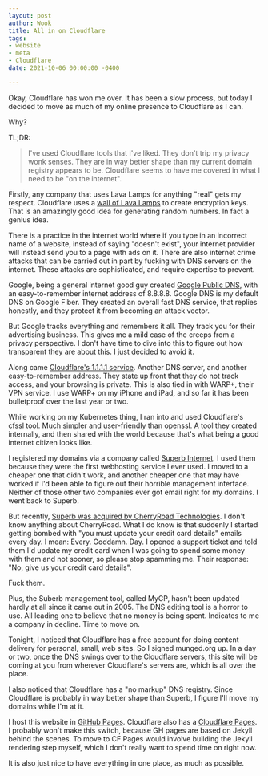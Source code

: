 ```yaml
---
layout: post
author: Wook
title: All in on Cloudflare
tags:
- website
- meta
- Cloudflare
date: 2021-10-06 00:00:00 -0400

---
```

Okay, Cloudflare has won me over.  It has been a slow process, but today I decided to move as much of my online presence to Cloudflare as I can.

Why?

TL;DR:

> I've used  Cloudflare tools that I've liked.  They don't trip my privacy wonk senses.  They are in way better shape than my current domain registry appears to be.  Cloudflare seems to have me covered in what I need to be "on the internet".

Firstly, any company that uses Lava Lamps for anything "real" gets my respect.  Cloudflare uses a [wall of Lava Lamps](https://www.cloudflare.com/learning/ssl/lava-lamp-encryption/) to create encryption keys.  That is an amazingly good idea for generating random numbers.  In fact a genius idea.

There is a practice in the internet world where if you type in an incorrect name of a website, instead of saying "doesn't exist", your internet provider will instead send you to a page with ads on it.  There are also internet crime attacks that can be carried out in part by fucking with DNS servers on the internet.  These attacks are sophisticated, and require expertise to prevent.

Google, being a general internet good guy created [Google Public DNS](https://developers.google.com/speed/public-dns/), with an easy-to-remember internet address of 8.8.8.8.  Google DNS is my default DNS on Google Fiber.  They created an overall fast DNS service, that replies honestly, and they protect it from becoming an attack vector.

But Google tracks everything and remembers it all.  They track you for their advertising business.  This gives me a mild case of the creeps from a privacy perspective.  I don't have time to dive into this to figure out how transparent they are about this.  I just decided to avoid it.

Along came [Cloudflare's 1.1.1.1 service](https://1.1.1.1).  Another DNS server, and another easy-to-remember address.  They state up front that they do not track access, and your browsing is private.  This is also tied in with WARP+, their VPN service.  I use WARP+ on my iPhone and iPad, and so far it has been bulletproof over the last year or two.

While working on my Kubernetes thing, I ran into and used Cloudflare's cfssl tool.  Much simpler and user-friendly than openssl.  A tool they created internally, and then shared with the world because that's what being a good internet citizen looks like.

I registered my domains via a company called [Superb Internet](https://www.superb.net).  I used them because they were the first webhosting service I ever used.  I moved to a cheaper one that didn't work, and another cheaper one that may have worked if I'd been able to figure out their horrible management interface.  Neither of those other two companies ever got email right for my domains.  I went back to Superb.

But recently, [Superb was acquired by CherryRoad Technologies](https://www.superb.net/about/pressrelease.php).  I don't know anything about CherryRoad.  What I do know is that suddenly I started getting bombed with "you must update your credit card details" emails every day.  I mean: Every. Goddamn. Day.  I opened a support ticket and told them I'd update my credit card when I was going to spend some money with them and not sooner, so please stop spamming me.  Their response: "No, give us your credit card details".

Fuck them.

Plus, the Suberb management tool, called MyCP, hasn't been updated hardly at all since it came out in 2005.  The DNS editing tool is a horror to use.  All leading one to believe that no money is being spent.  Indicates to me a company in decline.  Time to move on.

Tonight, I noticed that Cloudflare has a free account for doing content delivery for personal, small, web sites.  So I signed munged.org up.  In a day or two, once the DNS swings over to the Cloudflare servers, this site will be coming at you from wherever Cloudflare's servers are, which is all over the place.

I also noticed that Cloudflare has a "no markup" DNS registry.  Since Cloudflare is probably in way better shape than Superb, I figure I'll move my domains while I'm at it.

I host this website in [GitHub Pages](https://pages.github.com).  Cloudflare also has a [Cloudflare Pages](https://pages.cloudflare.com).  I probably won't make this switch, because GH pages are based on Jekyll behind the scenes.  To move to CF Pages would involve building the Jekyll rendering step myself, which I don't really want to spend time on right now.

It is also just nice to have everything in one place, as much as possible.